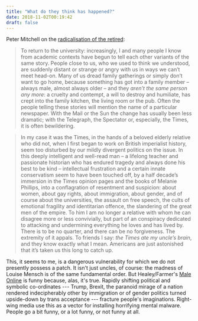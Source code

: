```yaml
---
title: "What do they think has happened?"
date: 2018-11-02T00:19:42
draft: false
---
```


Peter Mitchell on the [radicalisation of the retired](http://review31.co.uk/essay/view/60/waiting-for-sargon):

> To return to the university: increasingly, I and many people I know from academic contexts have begun to tell each other variants of the same story. People close to us, who we used to think we understood, are suddenly distant or strange or angry with us in ways we can’t meet head-on. Many of us dread family gatherings or simply don’t want to go home, because something has got into a family member – always male, almost always older – and they _aren’t the same person any more_: a cruelty and contempt, a will to destroy and humiliate, has crept into the family kitchen, the living room or the pub. Often the people telling these stories will mention the name of a particular newspaper. With the Mail or the Sun the change has usually been less dramatic; with the Telegraph, the Spectator or, especially, the Times, it is often bewildering.

> In my case it was the Times, in the hands of a beloved elderly relative who did not, when I first began to work on British imperialist history, seem too disturbed by our mildly divergent politics on the issue. In this deeply intelligent and well-read man – a lifelong teacher and passionate historian who has endured tragedy and always done his best to be kind – intellectual frustration and a certain innate conservatism seem to have been touched off, by a half decade’s immersion in the Times opinion pages and the books of Melanie Phillips, into a conflagration of resentment and suspicion: about women, about gay rights, about immigration, about gender, and of course about the universities, the assault on free speech, the cults of emotional fragility and identitarian offence, the slandering of the great men of the empire. To him I am no longer a relative with whom he can disagree more or less convivially, but part of an conspiracy dedicated to attacking and undermining everything he loves and has lived by. There is to be no quarter, and there can be no forgiveness. The extremity of it appals. To friends I say: _the Times ate my uncle’s brain_, and they know exactly what I mean. Americans are just astonished that it’s taken us this long to catch up.


This, it seems to me, is a dangerous vulnerability for which we do not presently possess a patch. It isn't just uncles, of course: the madness of Louise Mensch is of the same fundamental order. But Healey/Farmer's [Male Online](https://twitter.com/barneyfarmer/status/653669005258063873?lang=en) is funny because, alas, it's true. Rapidly shifting political and symbolic co-ordinates --- Trump, Brexit, the paranoid mirage of a nation rendered indecipherably other by immigration or of gender politics turned upside-down by trans acceptance --- fracture people's imaginations. Right-wing media use this as a vector for installing horrifying mental malware. People go a bit funny, or a lot funny, or not funny at all.
